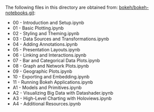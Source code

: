 The following files in this directory are obtained from:
[bokeh/bokeh-notebooks.git](https://github.com/bokeh/bokeh-notebooks.git):
- 00 - Introduction and Setup.ipynb
- 01 - Basic Plotting.ipynb
- 02 - Styling and Theming.ipynb
- 03 - Data Sources and Transformations.ipynb
- 04 - Adding Annotations.ipynb
- 05 - Presentation Layouts.ipynb
- 06 - Linking and Interactions.ipynb
- 07 - Bar and Categorical Data Plots.ipynb
- 08 - Graph and Network Plots.ipynb
- 09 - Geographic Plots.ipynb
- 10 - Exporting and Embedding.ipynb
- 11 - Running Bokeh Applications.ipynb
- A1 - Models and Primitives.ipynb
- A2 - Visualizing Big Data with Datashader.ipynb
- A3 - High-Level Charting with Holoviews.ipynb
- A4 - Additional Resources.ipynb

